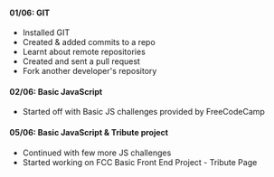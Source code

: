    #### 01/06: GIT
     
   * Installed GIT
   * Created & added commits to a repo
   * Learnt about remote repositories
   * Created and sent a pull request
   * Fork another developer's repository
      
#### 02/06: Basic JavaScript
     
   * Started off with Basic JS challenges provided by FreeCodeCamp
   
#### 05/06: Basic JavaScript & Tribute project
     
   * Continued with few more JS challenges 
   * Started working on FCC Basic Front End Project - Tribute Page
